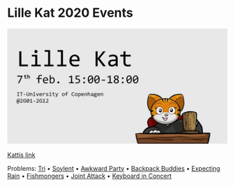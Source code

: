 # Lille Kat 2020 Events

![2020 FEB 07](images/20200207.jpg)

[Kattis link](https://open.kattis.com/contests/ncvy89)

Problems: [Tri](https://open.kattis.com/contests/ncvy89/problems/tri)
  • [Soylent](https://open.kattis.com/contests/ncvy89/problems/soylent)
  • [Awkward Party](https://open.kattis.com/contests/ncvy89/problems/awkwardparty)
  • [Backpack Buddies](https://open.kattis.com/contests/ncvy89/problems/backpackbuddies)
  • [Expecting Rain](https://open.kattis.com/contests/ncvy89/problems/expectingrain)
  • [Fishmongers](https://open.kattis.com/contests/ncvy89/problems/fishmongers)
  • [Joint Attack](https://open.kattis.com/contests/ncvy89/problems/jointattack)
  • [Keyboard in Concert](https://open.kattis.com/contests/ncvy89/problems/keyboardconcert)

